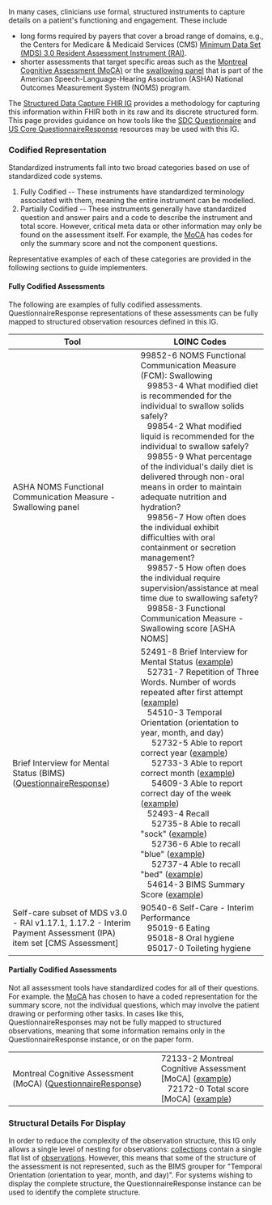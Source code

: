 In many cases, clinicians use formal, structured instruments to capture details on a patient's functioning and engagement. These include 

* long forms required by payers that cover a broad range of domains, e.g., the Centers for Medicare & Medicaid Services (CMS) [Minimum Data Set (MDS) 3.0 Resident Assessment Instrument (RAI)](https://www.cms.gov/Medicare/Quality-Initiatives-Patient-Assessment-Instruments/NursingHomeQualityInits/MDS30RAIManual).
* shorter assessments that target specific areas such as the [Montreal Cognitive Assessment (MoCA)](https://www.mocatest.org/) or the [swallowing panel](https://loinc.org/99852-6/) that is part of the American Speech-Language-Hearing Association (ASHA) National Outcomes Measurement System (NOMS) program.

The [Structured Data Capture FHIR IG](http://hl7.org/fhir/uv/sdc/) provides a methodology for capturing this information within FHIR both in its raw and its discrete structured form. This page provides guidance on how tools like the [SDC Questionnaire](https://hl7.org/fhir/uv/sdc/StructureDefinition-sdc-questionnaire.html) and [US Core QuestionnaireResponse](http://hl7.org/fhir/us/core/StructureDefinition-us-core-questionnaireresponse.html) resources may be used with this IG.

### Codified Representation

Standardized instruments fall into two broad categories based on use of standardized code systems.

1. Fully Codified -- These instruments have standardized terminology associated with them, meaning the entire instrument can be modelled.
2. Partially Codified -- These instruments generally have standardized question and answer pairs and a code to describe the instrument and total score. However, critical meta data or other information may only be found on the assessment itself. For example, the [MoCA](https://www.mocatest.org/) has codes for only the summary score and not the component questions.

Representative examples of each of these categories are provided in the following sections to guide implementers.

#### Fully Codified Assessments

 The following are examples of fully codified assessments. QuestionnaireResponse representations of these assessments can be fully mapped to structured observation resources defined in this IG.

<table class="grid">
  <thead>
    <tr>
      <th>Tool</th>
      <th>LOINC Codes</th>
    </tr>
  </thead>
  <tr>
    <td>ASHA NOMS Functional Communication Measure - Swallowing panel</td>
    <td>99852-6 NOMS Functional Communication Measure (FCM): Swallowing<br>
        &nbsp;&nbsp; 99853-4 What modified diet is recommended for the individual to swallow solids safely?<br>
        &nbsp;&nbsp; 99854-2 What modified liquid is recommended for the individual to swallow safely?<br>
        &nbsp;&nbsp; 99855-9 What percentage of the individual's daily diet is delivered through non-oral means in order to maintain adequate nutrition and hydration?<br>
        &nbsp;&nbsp; 99856-7 How often does the individual exhibit difficulties with oral containment or secretion management?<br>
        &nbsp;&nbsp; 99857-5 How often does the individual require supervision/assistance at meal time due to swallowing safety?<br>
        &nbsp;&nbsp; 99858-3 Functional Communication Measure - Swallowing score [ASHA NOMS]
    </td>
  </tr>
  <tr>
    <td>Brief Interview for Mental Status (BIMS) (<a href="QuestionnaireResponse-PFEIG-QResponse-SNF-BIMS-1.html">QuestionnaireResponse</a>)</td>
    <td>52491-8 Brief Interview for Mental Status (<a href="Observation-PFEIG-CSC-SNF-BIMS-1.html">example</a>)<br>
        &nbsp;&nbsp; 52731-7 Repetition of Three Words. Number of words repeated after first attempt (<a href="Observation-PFEIG-CSC-SNF-BIMS-1-Ob-Question-9.html">example</a>)<br>
        &nbsp;&nbsp; 54510-3 Temporal Orientation (orientation to year, month, and day)<br>
        &nbsp;&nbsp;&nbsp;&nbsp; 52732-5 Able to report correct year (<a href="Observation-PFEIG-CSC-SNF-BIMS-1-Ob-Question-3.html">example</a>)<br>
        &nbsp;&nbsp;&nbsp;&nbsp; 52733-3 Able to report correct month (<a href="Observation-PFEIG-CSC-SNF-BIMS-1-Ob-Question-8.html">example</a>)<br>
        &nbsp;&nbsp;&nbsp;&nbsp; 54609-3 Able to report correct day of the week (<a href="Observation-PFEIG-CSC-SNF-BIMS-1-Ob-Question-7.html">example</a>)<br>
        &nbsp;&nbsp; 52493-4 Recall<br>
        &nbsp;&nbsp;&nbsp;&nbsp; 52735-8 Able to recall "sock" (<a href="Observation-PFEIG-CSC-SNF-BIMS-1-Ob-Question-6.html">example</a>)<br>
        &nbsp;&nbsp;&nbsp;&nbsp; 52736-6 Able to recall "blue" (<a href="Observation-PFEIG-CSC-SNF-BIMS-1-Ob-Question-5.html">example</a>)<br>
        &nbsp;&nbsp;&nbsp;&nbsp; 52737-4 Able to recall "bed" (<a href="Observation-PFEIG-CSC-SNF-BIMS-1-Ob-Question-4.html">example</a>)<br>
        &nbsp;&nbsp; 54614-3 BIMS Summary Score (<a href="Observation-PFEIG-CSC-SNF-BIMS-1-Ob-Question-10.html">example</a>)
    </td>
  </tr>
  <tr>
    <td>Self-care subset of MDS v3.0 - RAI v1.17.1, 1.17.2 - Interim Payment Assessment (IPA) item set [CMS Assessment]</td>
    <td>90540-6 Self-Care - Interim Performance<br>
        &nbsp;&nbsp; 95019-6 Eating<br>
        &nbsp;&nbsp; 95018-8 Oral hygiene<br>
        &nbsp;&nbsp; 95017-0 Toileting hygiene
    </td>
  </tr>
</table>

#### Partially Codified Assessments

Not all assessment tools have standardized codes for all of their questions. For example. the [MoCA](https://www.mocatest.org/) has chosen to have a coded representation for the summary score, not the individual questions, which may involve the patient drawing or performing other tasks. In cases like this, QuestionnaireResponses may not be fully mapped to structured observations, meaning that some information remains only in the QuestionnaireResponse instance, or on the paper form.

<table class="grid">
  <tr>
    <td>Montreal Cognitive Assessment (MoCA) (<a href="QuestionnaireResponse-PFEIG-QResponse-Hospital-MOCA-1.html">QuestionnaireResponse</a>)</td>
    <td>72133-2 Montreal Cognitive Assessment [MoCA] (<a href="Observation-PFEIG-CSC-Hospital-MOCA-1.html">example</a>)<br>
        &nbsp;&nbsp; 72172-0 Total score [MoCA] (<a href="Observation-PFEIG-CSC-Hospital-MOCA-1-Ob-Question-1.html">example</a>)
    </td>
  </tr>
</table>

### Structural Details For Display

In order to reduce the complexity of the observation structure, this IG only allows a single level of nesting for observations: [collections](StructureDefinition-pfe-collection.html) contain a single flat list of [observations](StructureDefinition-pfe-observation-single.html). However, this means that some of the structure of the assessment is not represented, such as the BIMS grouper for "Temporal Orientation (orientation to year, month, and day)". For systems wishing to display the complete structure, the QuestionnaireResponse instance can be used to identify the complete structure.